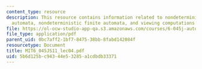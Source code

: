 ```yaml
---
content_type: resource
description: This resource contains information related to nondeterministic finite
  automata, nondeterministic finite automata, and viewing computations as a tree.
file: https://ol-ocw-studio-app-qa.s3.amazonaws.com/courses/6-045j-automata-computability-and-complexity-spring-2011/5b6d125bc94344e53285a1cdbdb33371_MIT6_045JS11_lec04.pdf
file_type: application/pdf
parent_uid: 0bc7aff2-1bf7-8475-38bb-8fabd142084f
resourcetype: Document
title: MIT6_045JS11_lec04.pdf
uid: 5b6d125b-c943-44e5-3285-a1cdbdb33371
---
```

